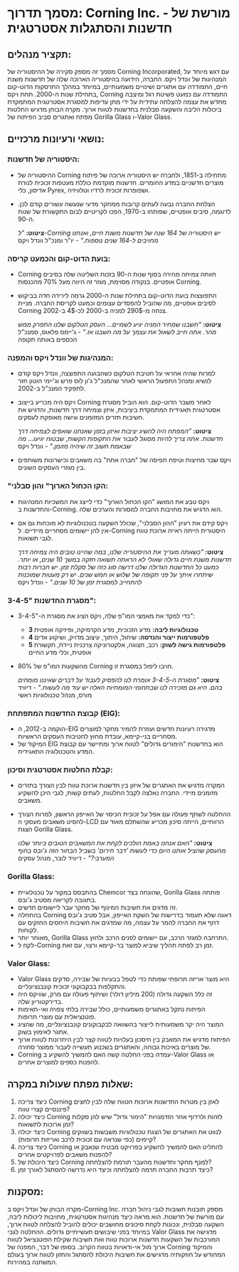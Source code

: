 # מסמך תדרוך: Corning Inc. - מורשת של חדשנות והסתגלות אסטרטגית

## תקציר מנהלים:
מסמך זה מספק סקירה של ההיסטוריה של Corning Incorporated, עם דגש מיוחד על המנהיגות של וונדל ויקס. החברה, הידועה בהיסטוריה הארוכה שלה של חדשנות משנת חיים, התמודדה עם אתגרים ושינויים משמעותיים, במיוחד במהלך התרסקות הדוט-קום בתחילת שנות ה-2000. תחת ויקס, Corning התמודדה עם כמעט פשיטת רגל ומיצבה מחדש את עצמה להצלחה עתידית על ידי מתן עדיפות למסגרת אסטרטגית המתמקדת ביכולות הליבה והשקעה סבלנית בחדשנות לטווח ארוך. מקרה הבוחן מדגיש החלטות מפתח ואתגרים סביב הפיתוח של Gorilla Glass ו-Valor Glass.

## נושאי ורעיונות מרכזיים:

### היסטוריה של חדשנות:
- ההיסטוריה של Corning מתחילה ב-1851, ולחברה יש היסטוריה ארוכה של פיתוח מוצרים חדשניים במדע החומרים. חדשנות מוקדמת כוללת מעטפות זכוכית לנורת אדיסון, כלי Pyrex, ושפופרות זכוכית לרדיו וטלוויזיה.
- הצלחת החברה נבעה לעתים קרובות ממחקר מדעי שנעשה עשורים קודם לכן. לדוגמה, סיבים אופטיים, שפותחו ב-1970, הפכו לקריטיים לבום התקשורת של שנות ה-90.

  **ציטוט:**
  *"ל-Corning יש היסטוריה של 164 שנה של חדשנות משנת חיים, ואנחנו מחויבים ל-164 שנים נוספות."* - יו"ר ומנכ"ל וונדל ויקס

### בועת הדוט-קום והכמעט קריסה:
- Corning חוותה צמיחה מהירה בסוף שנות ה-90 בזכות השליטה שלה בסיבים אופטיים. בנקודה מסוימת, מגזר זה היווה מעל 70% מהכנסות Corning.
- התפוצצות בועת הדוט-קום בתחילת שנות ה-2000 גרמה לירידה חדה בביקוש לסיבים אופטיים, מה שהוביל להפסדים עצומים וכמעט לקריסת החברה. מניית Corning צנחה מ-290$ למניה ב-2000 לכ-4$ ב-2002.

  **ציטוט:**
  *"חשבנו שמחיר המניה יגיע לשמיים... העסק הטלקום שלנו התפרק ממש מהר. אתה חייב לשאול את עצמך על מה חשבנו אז."* - ג'יימס פלאוס, סמנכ"ל הכספים באותה תקופה

### המנהיגות של וונדל ויקס והמפנה:
- למרות שהיה אחראי על חטיבת הטלקום כשהבועה התפוצצה, וונדל ויקס קודם לנשיא ומנהל התפעול הראשי לאחר שהמנכ"ל ג'ון לוס פרש וג'יימי הוטון חזר לתפקיד המנכ"ל ב-2002.
- ויקס היה מכריע בייצוב Corning לאחר משבר הדוט-קום. הוא הוביל מסגרת אסטרטגית תאגידית המתמקדת ביציבות, איזון וצמיחה דרך חדשנות, והדגיש את חשיבות תזרים המזומנים וגישה מאופקת לעסקים.

  **ציטוט:**
  *"המפתח היה להשיג יציבות ואיזון בזמן שאנחנו שואפים לצמיחה דרך חדשנות. אתה צריך להיות מסוגל לעבור את התקופות הקשות, שבטוח יגיעו... מה שבאמת חשוב זה שיהיה מזומן."* - וונדל ויקס

- ויקס שבר מחיצות וטיפח תפיסה של "חברה אחת" בה משאבים וכישרונות משותפים בין מגזרי העסקים השונים.

### "הקו הכחול הארוך" והון סבלני:
- ויקס טבע את המושג "הקו הכחול הארוך" כדי לייצג את המשכיות המנהיגות והחדשנות ב-Corning. הוא הדגיש את מחויבות החברה למסורות והערכים שלה.
- ויקס קידם את רעיון "ההון הסבלני", שכולל השקעה בטכנולוגיות לא מוכחות גם אם אין להן יישומים מסחריים מיידיים. ל-Corning היסטורית הייתה ראייה ארוכת טווח לגבי תשואות.

  **ציטוט:**
  *"כשאתה מעריך את ההיסטוריה שלנו, במה שהיינו טובים היה צמיחה דרך חדשנות משנת חיים גדולה שאולי לא הראתה תשואה חזקה במשך 10 שנים, או יותר. כמעט כל החדשנות הגדולה שלנו דרשה סוג כזה של סקלת זמן. יש חברות רבות שיתחרו איתך על פני תקופה של שלוש או חמש שנים. יש רק מעטות שמוכנות להתחייב למסגרת זמן של 10 שנים."* - וונדל ויקס

### מסגרת החדשנות "3-4-5":
- כדי למקד את מאמצי המו"פ שלה, ויקס הציג את מסגרת ה-"3-4-5":
  - **3 טכנולוגיות ליבה:** מדע הזכוכית, מדע הקרמיקה, ופיזיקה אופטית
  - **4 פלטפורמות ייצור והנדסה:** שיחול, היתוך, עיצוב מדויק, ושיקוע אדים
  - **5 פלטפורמות גישה לשוק:** רכב, תצוגה, אלקטרוניקה צרכנית ניידת, תקשורת אופטית, וכלי מדע החיים
- 80% מהשקעות המו"פ של Corning חויבו ליפול במסגרת זו.

  **ציטוט:**
  *"מסגרת ה-3-4-5 אומרת לנו להפסיק לעבוד על דברים שאיננו מומחים בהם. היא גם מזכירה לנו שבתחומי המומחיות האלה יש עוד מה לעשות."* - דיוויד מורס, מנהל טכנולוגיות ראשי

### קבוצת החדשנות המתפתחת (EIG):
- הוקמה ב-2012, ה-EIG מדגירה רעיונות חדשים ועוזרת להמיר מחקר למוצרים מסחריים בני-קיימא, עובדת מחוץ לחטיבות העסקים הראשיות.
- המיקוד של EIG הוא בחדשנות "הימורים גדולים" לטווח ארוך ומתיישר עם קבוצת המדע והטכנולוגיה התאגידית.

### קבלת החלטות אסטרטגית וסיכון:
- המקרה מדגיש את האתגרים של איזון בין חדשנות ארוכת טווח לבין הצורך בתזרים מזומנים מיידי. החברה נאלצה לקבל החלטות, לעתים קשות, לגבי היכן להשקיע משאבים.
- ההחלטה לשתף פעולה עם אפל על זכוכית הכיסוי של האייפון הראשון, למרות הצורך להסיט משאבים מעסקי ה-LCD הרווחיים, הייתה סיכון מכריע שהשתלם מאוד עם הצגת Gorilla Glass.

  **ציטוט:**
  *"האם אנחנו באמת הולכים לקחת את המשאבים הטובים ביותר שלנו מהעסק שהציל אותנו היום כדי לעשות 'דבר חירום' בשביל הבחור הזה ג'ובס בחוף המערבי?"* - דיוויד לובר, מנהל עסקים

### Gorilla Glass:
- בהתבסס במקור על טכנולוגיית Chemcor שהונחה בצד, Gorilla Glass פותחה בתגובה לקריאה מסטיב ג'ובס.
- זה מדגים את חשיבות המינוף של מחקר עבר ליישומים חדשים.
- בהתחלה Corning דאגה שלא תעמוד בדרישות של השקת האייפון, אבל סטיב ג'ובס דחף את החברה להמר על עצמה, מה שמדגים את חשיבות היחסים החזקים עם לקוחות.
- מאוחר יותר, Gorilla Glass התרחבה למגזר הרכב, עם יישומים לפנים הרכב ולחוץ.
- לקח ל-Corning זמן רב לפתח תהליך שיביא למוצר בר-קיימא ורצוי, עם זאת.

### Valor Glass:
- Valor Glass היא מוצר אריזה תרופתי שפותח כדי לטפל בבעיות של שבירה, סדקים והתקלפות בבקבוקוני זכוכית קונבנציונליים.
- זה כלל השקעה גדולה (200 מיליון דולר) ושיתוף פעולה עם מרק, שוויקס היה בדירקטוריון שלה.
- הפיתוח נתקל באתגרים משמעותיים, כולל שבירה בלתי צפויה ואי-תאימות פוטנציאלית עם מוצרי תרופות.
- המוצר היה יקר משמעותית לייצור בהשוואה לבקבוקונים קונבנציונליים, מה שהציג אתגר לאימוץ בשוק.
- הפיתוח מדגיש את המאבק בין חיסכון בעלויות לטווח קצר לבין היתרונות לטווח ארוך של מוצרים באיכות גבוהה, והאתגרים בשכנוע תעשייה לעבור ממוצר סחורה.
- Corning עמדה בפני החלטה קשה האם להמשיך להשקיע ב-Valor Glass או להפנות כספים למוצרים אחרים.

## שאלות מפתח שעולות במקרה:
1. כיצד צריכה Corning לאזן בין מטרות החדשנות ארוכות הטווח שלה לבין לחצים פיננסיים קצרי טווח?
2. כיצד יכולה Corning לזהות ולרדוף אחר הזדמנויות "הימור גדול" שיש להן סקלות זמן ארוכות לתשואות?
3. כיצד יכולה Corning לנווט את האתגרים של הצגת טכנולוגיות משבשות בשווקים קיימים (כפי שנראה עם זכוכית לרכב ואריזות תרופות)?
4. כיצד צריכה Corning להחליט האם להמשיך להשקיע בפרויקט מבטיח שנאבק או להפנות משאבים לפרויקטים אחרים?
5. כיצד היכולת של Corning למנף מחקר וחדשנות מהעבר תורמת להצלחתה?
6. כיצד תרבות החברה תרמה להצלחתה וכיצד היא נדרשה להסתגל לאורך זמן?

## מסקנות:
מקרה הבוחן של וונדל ויקס ב-Corning Inc. מספק תובנות חשובות לגבי ניהול חברה עם מורשת של חדשנות. הוא מראה כיצד מנהיגות אסטרטגית, מחויבות ליכולות ליבה, השקעה סבלנית, ונכונות לקחת סיכונים מחושבים יכולים להוביל להצלחה לטווח ארוך, במיוחד בפני שיבושים תעשייתיים גדולים. ההחלטה לגבי Valor Glass מדגישה את המורכבות של השקעות חדשנות ארוכות טווח ואת חשיבות שקילת הפוטנציאל לטווח ארוך מול אי-ודאויות בטווח הקרוב. בסופו של דבר, המפנה של Corning והמיקוד המחודש על חוזקותיה מדגישים את חשיבות היכולת להסתגל והחזון לטווח ארוך בעולם המשתנה במהירות.
